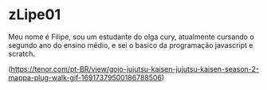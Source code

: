 # zLipe01
Meu nome é Filipe, sou um estudante do olga cury, atualmente cursando o segundo ano do ensino médio, e sei o basico da programação javascript e scratch.

(https://tenor.com/pt-BR/view/gojo-jujutsu-kaisen-jujutsu-kaisen-season-2-mappa-plug-walk-gif-16917379500186788506)
